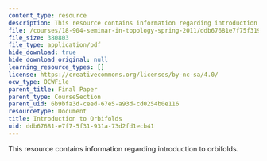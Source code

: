 ```yaml
---
content_type: resource
description: This resource contains information regarding introduction to orbifolds.
file: /courses/18-904-seminar-in-topology-spring-2011/ddb67681e7f75f31931a73d2fd1ecb41_MIT18_904S11_finlOrbifolds.pdf
file_size: 380803
file_type: application/pdf
hide_download: true
hide_download_original: null
learning_resource_types: []
license: https://creativecommons.org/licenses/by-nc-sa/4.0/
ocw_type: OCWFile
parent_title: Final Paper
parent_type: CourseSection
parent_uid: 6b9bfa3d-ceed-67e5-a93d-cd0254b0e116
resourcetype: Document
title: Introduction to Orbifolds
uid: ddb67681-e7f7-5f31-931a-73d2fd1ecb41
---
```

This resource contains information regarding introduction to orbifolds.